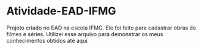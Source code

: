 # Atividade-EAD-IFMG
Projeto criado no EAD na escola IFMG. Ele foi feito para cadastrar obras de filmes e séries.
Utilizei esse arquivo para demonstrar os meus conhecimentos obtidos até aqui.
